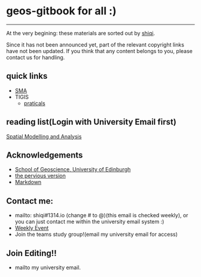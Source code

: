 geos-gitbook for all :)
====
---

At the very begining: these materials are sorted out by [shiqi](mailto:shiqi@1314.io). 

Since it has not been announced yet, part of the relevant copyright links have not been updated. If you think that any content belongs to you, please contact us for handling.

## quick links
- [SMA](https://www.geos.ed.ac.uk/~gisteac/sma/)
- TIGIS
  - [praticals](https://www.geos.ed.ac.uk/~gisteac/tigis/practicals/)

## reading list(Login with University Email first)
[Spatial Modelling and Analysis](https://eu01.alma.exlibrisgroup.com/leganto/public/44UOE_INST/lists/37584719160002466?auth=SAML)

## Acknowledgements
- [School of Geoscience, University of Edinburgh](https://www.ed.ac.uk/geosciences/)
- [the pervious version](https://giseo.1314.io/)
- [Markdown](https://markdown.com.cn/)

## Contact me:
- mailto: shiqi#1314.io (change # to @)(this email is checked weekly), or you can just contact me within the university email system :)
- [Weekly Event](https://www.ed.ac.uk/geosciences/events/staff-students/edinburgh-earth-observatory-seminars)
- Join the teams study group!(email my university email for access)
## Join Editing!!
- mailto my university email.